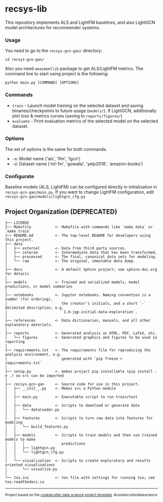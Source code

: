 recsys-lib
==============================

This repository implements ALS and LightFM baselines, and also LightGCN model architectures for recommender systems.

### Usage
You need to go to the `recsys-gcn-gan/` directory:
```
cd recsys-gcn-gan/
```
Also you need `amazmemllib` package to get ALS/LightFM metrics. The command line to start using project is the following:
```
python main.py [COMMAND] [OPTIONS]
```

### Commands
* `train` - Launch model training on the selected dataset and saving binaries/checkpoints to future usage (`models/`). If LightGCN, additionally plot loss & metrics curves (saving to `reports/figures/`)
* `evaluate` - Print evaluation metrics of the selected model on the selected dataset. 

### Options
The set of options is the same for both commands. 
* `-m`: Model name ('als', 'lfm', 'lgcn')
* `-d`: Dataset name ('ml-1m', 'gowalla', 'yelp2018', 'amazon-books')

### Configurate
Baseline models (ALS, LightFM) can be configured directly in initialization in `recsys-gcn-gan/main.py`.
If you want to change LightFM configuration, edit `recsys-gcn-gan/models/lightgcn_cfg.py`

Project Organization (DEPRECATED)
------------

    ├── LICENSE
    ├── Makefile           <- Makefile with commands like `make data` or `make train`
    ├── README.md          <- The top-level README for developers using this project.
    ├── data
    │   ├── external       <- Data from third party sources.
    │   ├── interim        <- Intermediate data that has been transformed.
    │   ├── processed      <- The final, canonical data sets for modeling.
    │   └── raw            <- The original, immutable data dump.
    │
    ├── docs               <- A default Sphinx project; see sphinx-doc.org for details
    │
    ├── models             <- Trained and serialized models, model predictions, or model summaries
    │
    ├── notebooks          <- Jupyter notebooks. Naming convention is a number (for ordering),
    │                         the creator's initials, and a short `-` delimited description, e.g.
    │                         `1.0-jqp-initial-data-exploration`.
    │
    ├── references         <- Data dictionaries, manuals, and all other explanatory materials.
    │
    ├── reports            <- Generated analysis as HTML, PDF, LaTeX, etc.
    │   └── figures        <- Generated graphics and figures to be used in reporting
    │
    ├── requirements.txt   <- The requirements file for reproducing the analysis environment, e.g.
    │                         generated with `pip freeze > requirements.txt`
    │
    ├── setup.py           <- makes project pip installable (pip install -e .) so src can be imported
    │
    ├── recsys-gcn-gan     <- Source code for use in this project.
    │   ├── __init__.py    <- Makes src a Python module
    │   │    
    │   ├── main.py        <- Executable script to run train/test    
    │   │
    │   ├── data           <- Scripts to download or generate data
    │   │   └── dataloader.py
    │   │
    │   ├── features       <- Scripts to turn raw data into features for modeling
    │   │   └── build_features.py
    │   │
    │   ├── models         <- Scripts to train models and then use trained models to make
    │   │   │                 predictions
    │   │   ├── lightgcn.py
    │   │   └── lightgcn_cfg.py
    │   │
    │   └── visualization  <- Scripts to create exploratory and results oriented visualizations
    │       └── visualize.py
    │
    └── tox.ini            <- tox file with settings for running tox; see tox.readthedocs.io


--------

<p><small>Project based on the <a target="_blank" href="https://drivendata.github.io/cookiecutter-data-science/">cookiecutter data science project template</a>. #cookiecutterdatascience</small></p>
